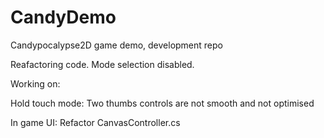 # CandyDemo
 Candypocalypse2D game demo, development repo


Reafactoring code. Mode selection disabled.

Working on:

Hold touch mode: Two thumbs controls are not smooth and not optimised

In game UI: Refactor CanvasController.cs
